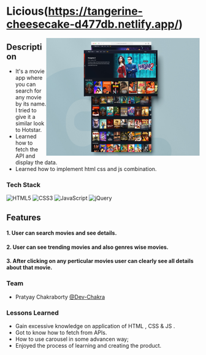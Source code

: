 # Licious(https://tangerine-cheesecake-d477db.netlify.app/)


<img align="right" alt="Coding" width="400" src="./HS.jpg">


## Description 

- It's a movie app where you can search for any movie by its name. I tried to give it a similar look to Hotstar.
- Learned how to fetch the API and display the data.
- Learned how to implement html css and js combination.

### Tech Stack


![HTML5](https://img.shields.io/badge/html5-%23E34F26.svg?style=for-the-badge&logo=html5&logoColor=white)
![CSS3](https://img.shields.io/badge/css3-%231572B6.svg?style=for-the-badge&logo=css3&logoColor=white)
![JavaScript](https://img.shields.io/badge/javascript-%23323330.svg?style=for-the-badge&logo=javascript&logoColor=%23F7DF1E)
![jQuery](https://img.shields.io/badge/jquery-%230769AD.svg?style=for-the-badge&logo=jquery&logoColor=white)

## Features 

#### 1. User can search movies and see details. 
  
#### 2. User can see trending movies and also genres wise movies.
  
#### 3. After clicking on any perticular movies user can clearly see all details about that movie.



### Team 

- Pratyay Chakraborty [@Dev-Chakra](https://github.com/PratyayChakraborty) 

### Lessons Learned

- Gain excessive knowledge on application of HTML , CSS & JS .
- Got to know how to fetch from APIs.
- How to use carousel in some advancen way;
- Enjoyed the process of learning and creating the product.

